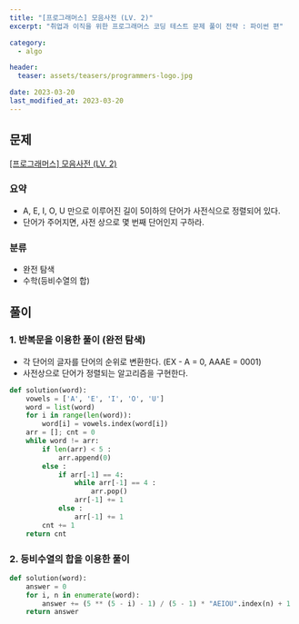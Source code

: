 ```yaml
---
title: "[프로그래머스] 모음사전 (LV. 2)"
excerpt: "취업과 이직을 위한 프로그래머스 코딩 테스트 문제 풀이 전략 : 파이썬 편"

category:
  - algo

header:
  teaser: assets/teasers/programmers-logo.jpg

date: 2023-03-20
last_modified_at: 2023-03-20
---
```


## 문제

[[프로그래머스] 모음사전 (LV. 2) ](https://school.programmers.co.kr/learn/courses/30/lessons/84512)

### 요약

- A, E, I, O, U 만으로 이루어진 길이 5이하의 단어가 사전식으로 정렬되어 있다.
- 단어가 주어지면, 사전 상으로 몇 번째 단어인지 구하라.

### 분류

- 완전 탐색
- 수학(등비수열의 합)

## 풀이

### 1. 반복문을 이용한 풀이 (완전 탐색)

- 각 단어의 글자를 단어의 순위로 변환한다. (EX - A = 0, AAAE = 0001)
- 사전상으로 단어가 정렬되는 알고리즘을 구현한다.

```python
def solution(word):
    vowels = ['A', 'E', 'I', 'O', 'U']
    word = list(word)
    for i in range(len(word)):
        word[i] = vowels.index(word[i])
    arr = []; cnt = 0
    while word != arr:
        if len(arr) < 5 :
            arr.append(0)
        else :
            if arr[-1] == 4:
                while arr[-1] == 4 :
                    arr.pop()
                arr[-1] += 1
            else :
                arr[-1] += 1
        cnt += 1
    return cnt
```

### 2. 등비수열의 합을 이용한 풀이

```python
def solution(word):
    answer = 0
    for i, n in enumerate(word):
        answer += (5 ** (5 - i) - 1) / (5 - 1) * "AEIOU".index(n) + 1
    return answer
```

<br>
